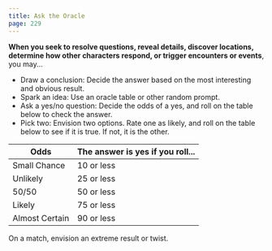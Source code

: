 ```yaml
---
title: Ask the Oracle
page: 229
---
```


**When you seek to resolve questions, reveal details, discover locations, determine how other characters respond, or trigger encounters or events**, you may...

- Draw a conclusion: Decide the answer based on the most interesting and obvious result.
- Spark an idea: Use an oracle table or other random prompt.
- Ask a yes/no question: Decide the odds of a yes, and roll on the table below to check the answer.
- Pick two: Envision two options. Rate one as likely, and roll on the table below to see if it is true. If not, it is the other.

| Odds           | The answer is yes if you roll... |
| -------------- | -------------------------------- |
| Small Chance   | 10 or less                       |
| Unlikely       | 25 or less                       |
| 50/50          | 50 or less                       |
| Likely         | 75 or less                       |
| Almost Certain | 90 or less                       |

On a match, envision an extreme result or twist.
